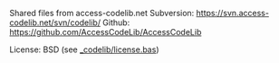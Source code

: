 Shared files from access-codelib.net 
Subversion: https://svn.access-codelib.net/svn/codelib/
Github: https://github.com/AccessCodeLib/AccessCodeLib

License: BSD (see [_codelib/license.bas](https://github.com/AccessCodeLib/ACLibImportWizard/blob/master/source/codelib/_codelib/license.bas))
